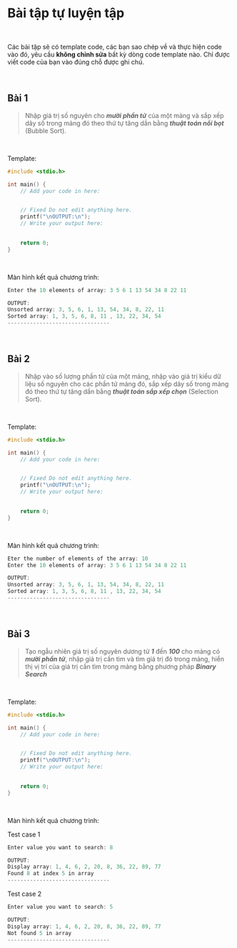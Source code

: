 # Bài tập tự luyện tập

<br />

Các bài tập sẽ có template code, các bạn sao chép về và thực hiện code vào đó, yêu cầu **không chỉnh sửa** bất kỳ dòng code template nào. Chỉ được viết code của bạn vào đúng chỗ được ghi chú.

<br />

## Bài 1

> Nhập giá trị số nguyên cho ***mười phần tử*** của một mảng và sắp xếp dãy số trong mảng đó theo thứ tự tăng dần bằng ***thuật toán nổi bọt*** (Bubble Sort).


<br />

Template:
```c
#include <stdio.h>

int main() {
    // Add your code in here:


    // Fixed Do not edit anything here.
    printf("\nOUTPUT:\n");
    // Write your output here:

	
    return 0;
}
```

<br />

Màn hình kết quả chương trình:

```c
Enter the 10 elements of array: 3 5 6 1 13 54 34 8 22 11

OUTPUT:
Unsorted array: 3, 5, 6, 1, 13, 54, 34, 8, 22, 11
Sorted array: 1, 3, 5, 6, 8, 11 , 13, 22, 34, 54
--------------------------------
```

<br />


## Bài 2

> Nhập vào số lượng phần tử của một mảng, nhập vào giá trị kiểu dữ liệu số nguyên cho các phần tử mảng đó, sắp xếp dãy số trong mảng đó theo thứ tự tăng dần bằng ***thuật toán sắp xếp chọn*** (Selection Sort).

<br />

Template:
```c
#include <stdio.h>

int main() {
    // Add your code in here:


    // Fixed Do not edit anything here.
    printf("\nOUTPUT:\n");
    // Write your output here:

	
    return 0;
}
```

<br />

Màn hình kết quả chương trình:

```c
Eter the number of elements of the array: 10
Enter the 10 elements of array: 3 5 6 1 13 54 34 8 22 11

OUTPUT:
Unsorted array: 3, 5, 6, 1, 13, 54, 34, 8, 22, 11
Sorted array: 1, 3, 5, 6, 8, 11 , 13, 22, 34, 54
--------------------------------
```

<br />

## Bài 3

> Tạo ngẫu nhiên giá trị số nguyên dương từ ***1*** đến ***100*** cho mảng có ***mười phần tử***, nhập giá trị cần tìm và tìm giá trị đó trong mảng, hiển thị vị trí của giá trị cần tìm trong mảng bằng phương pháp ***Binary Search***

<br />

Template:
```c
#include <stdio.h>

int main() {
    // Add your code in here:


    // Fixed Do not edit anything here.
    printf("\nOUTPUT:\n");
    // Write your output here:

	
    return 0;
}
```

<br />

Màn hình kết quả chương trình:

Test case 1

```c
Enter value you want to search: 8

OUTPUT:
Display array: 1, 4, 6, 2, 20, 8, 36, 22, 89, 77 
Found 8 at index 5 in array
--------------------------------
```

Test case 2

```c
Enter value you want to search: 5

OUTPUT:
Display array: 1, 4, 6, 2, 20, 8, 36, 22, 89, 77 
Not found 5 in array
--------------------------------
```

<br />

